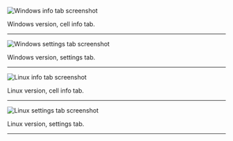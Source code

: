 
![Windows info tab screenshot](img/windows-info-screenshot.png)

Windows version, cell info tab.
<hr>

![Windows settings tab screenshot](img/windows-settings-screenshot.png)

Windows version, settings tab.
<hr>

![Linux info tab screenshot](img/linux-info-screenshot.png)

Linux version, cell info tab.
<hr>

![Linux settings tab screenshot](img/linux-settings-screenshot.png)

Linux version, settings tab.
<hr>